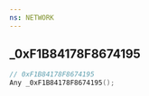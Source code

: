 ```yaml
---
ns: NETWORK
---
```

## _0xF1B84178F8674195

```c
// 0xF1B84178F8674195
Any _0xF1B84178F8674195();
```

